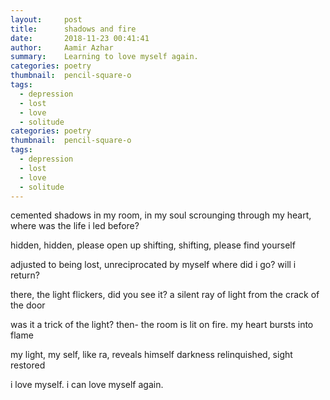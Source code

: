 ```yaml
---
layout:     post
title:      shadows and fire
date:       2018-11-23 00:41:41
author:     Aamir Azhar
summary:    Learning to love myself again.
categories: poetry
thumbnail:  pencil-square-o
tags:
  - depression
  - lost
  - love
  - solitude
categories: poetry
thumbnail:  pencil-square-o
tags:
  - depression
  - lost
  - love
  - solitude
---
```

cemented shadows in my room, in my soul
scrounging through my heart, where was the life i led before?

hidden, hidden, please open up
shifting, shifting, please find yourself

adjusted to being lost, unreciprocated by myself
where did i go? will i return?

there, the light flickers, did you see it?
a silent ray of light from the crack of the door

was it a trick of the light? then-
the room is lit on fire. my heart bursts into flame

my light, my self, like ra, reveals himself
darkness relinquished, sight restored

i love myself. i can love myself again.
